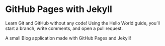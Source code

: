 # GitHub Pages with Jekyll


Learn Git and GitHub without any code!
Using the Hello World guide, you’ll start a branch, write comments, and open a pull request.


A small Blog application made with GitHub Pages and Jekyll!
